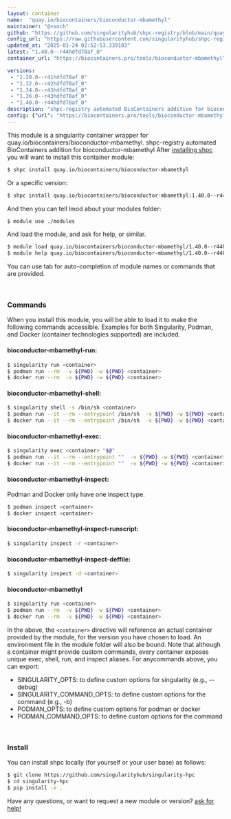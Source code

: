 ```yaml
---
layout: container
name:  "quay.io/biocontainers/bioconductor-mbamethyl"
maintainer: "@vsoch"
github: "https://github.com/singularityhub/shpc-registry/blob/main/quay.io/biocontainers/bioconductor-mbamethyl/container.yaml"
config_url: "https://raw.githubusercontent.com/singularityhub/shpc-registry/main/quay.io/biocontainers/bioconductor-mbamethyl/container.yaml"
updated_at: "2025-01-24 02:52:53.339183"
latest: "1.40.0--r44hdfd78af_0"
container_url: "https://biocontainers.pro/tools/bioconductor-mbamethyl"

versions:
 - "1.28.0--r41hdfd78af_0"
 - "1.32.0--r42hdfd78af_0"
 - "1.34.0--r43hdfd78af_0"
 - "1.36.0--r43hdfd78af_0"
 - "1.40.0--r44hdfd78af_0"
description: "shpc-registry automated BioContainers addition for bioconductor-mbamethyl"
config: {"url": "https://biocontainers.pro/tools/bioconductor-mbamethyl", "maintainer": "@vsoch", "description": "shpc-registry automated BioContainers addition for bioconductor-mbamethyl", "latest": {"1.40.0--r44hdfd78af_0": "sha256:500ca62cee16faf384cdd8ab0b041dfdc2670f490fdb773d92777cfba76a311c"}, "tags": {"1.28.0--r41hdfd78af_0": "sha256:7b316bf7a4b160dfbaff749e09e9c1bc3bfa22a53e7505be7987f680fb4d9a83", "1.32.0--r42hdfd78af_0": "sha256:1de3f9d0a70c8cf29569d8563ffe81fe8d3b2edbdb06726d3fa8920de0f91b46", "1.34.0--r43hdfd78af_0": "sha256:629486d1d002750924a8fff1f81fe374d2cd621cb589e654e1cc7ed23ca65cb0", "1.36.0--r43hdfd78af_0": "sha256:bfb70375a485c801cb1dc6f5f72ef629b5b4da577a545d71304085c418e6741c", "1.40.0--r44hdfd78af_0": "sha256:500ca62cee16faf384cdd8ab0b041dfdc2670f490fdb773d92777cfba76a311c"}, "docker": "quay.io/biocontainers/bioconductor-mbamethyl"}
---
```


This module is a singularity container wrapper for quay.io/biocontainers/bioconductor-mbamethyl.
shpc-registry automated BioContainers addition for bioconductor-mbamethyl
After [installing shpc](#install) you will want to install this container module:


```bash
$ shpc install quay.io/biocontainers/bioconductor-mbamethyl
```

Or a specific version:

```bash
$ shpc install quay.io/biocontainers/bioconductor-mbamethyl:1.40.0--r44hdfd78af_0
```

And then you can tell lmod about your modules folder:

```bash
$ module use ./modules
```

And load the module, and ask for help, or similar.

```bash
$ module load quay.io/biocontainers/bioconductor-mbamethyl/1.40.0--r44hdfd78af_0
$ module help quay.io/biocontainers/bioconductor-mbamethyl/1.40.0--r44hdfd78af_0
```

You can use tab for auto-completion of module names or commands that are provided.

<br>

### Commands

When you install this module, you will be able to load it to make the following commands accessible.
Examples for both Singularity, Podman, and Docker (container technologies supported) are included.

#### bioconductor-mbamethyl-run:

```bash
$ singularity run <container>
$ podman run --rm  -v ${PWD} -w ${PWD} <container>
$ docker run --rm  -v ${PWD} -w ${PWD} <container>
```

#### bioconductor-mbamethyl-shell:

```bash
$ singularity shell -s /bin/sh <container>
$ podman run --it --rm --entrypoint /bin/sh  -v ${PWD} -w ${PWD} <container>
$ docker run --it --rm --entrypoint /bin/sh  -v ${PWD} -w ${PWD} <container>
```

#### bioconductor-mbamethyl-exec:

```bash
$ singularity exec <container> "$@"
$ podman run --it --rm --entrypoint ""  -v ${PWD} -w ${PWD} <container> "$@"
$ docker run --it --rm --entrypoint ""  -v ${PWD} -w ${PWD} <container> "$@"
```

#### bioconductor-mbamethyl-inspect:

Podman and Docker only have one inspect type.

```bash
$ podman inspect <container>
$ docker inspect <container>
```

#### bioconductor-mbamethyl-inspect-runscript:

```bash
$ singularity inspect -r <container>
```

#### bioconductor-mbamethyl-inspect-deffile:

```bash
$ singularity inspect -d <container>
```



#### bioconductor-mbamethyl

```bash
$ singularity run <container>
$ podman run --rm  -v ${PWD} -w ${PWD} <container>
$ docker run --rm  -v ${PWD} -w ${PWD} <container>
```


In the above, the `<container>` directive will reference an actual container provided
by the module, for the version you have chosen to load. An environment file in the
module folder will also be bound. Note that although a container
might provide custom commands, every container exposes unique exec, shell, run, and
inspect aliases. For anycommands above, you can export:

 - SINGULARITY_OPTS: to define custom options for singularity (e.g., --debug)
 - SINGULARITY_COMMAND_OPTS: to define custom options for the command (e.g., -b)
 - PODMAN_OPTS: to define custom options for podman or docker
 - PODMAN_COMMAND_OPTS: to define custom options for the command

<br>

### Install

You can install shpc locally (for yourself or your user base) as follows:

```bash
$ git clone https://github.com/singularityhub/singularity-hpc
$ cd singularity-hpc
$ pip install -e .
```

Have any questions, or want to request a new module or version? [ask for help!](https://github.com/singularityhub/singularity-hpc/issues)